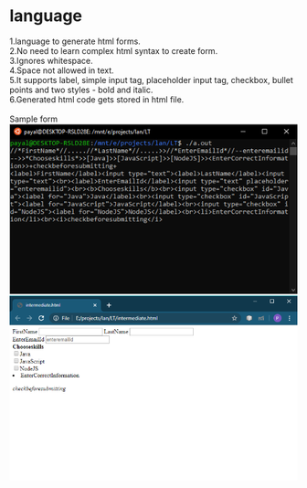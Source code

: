 # language

1.language to generate html forms.<br/>
2.No need to learn complex html syntax to create form.<br/>
3.Ignores whitespace.<br/>
4.Space not allowed in text.<br/>
5.It supports label, simple input tag, placeholder input tag, checkbox, bullet points and two styles - bold and italic.<br/>
6.Generated html code gets stored in html file.
<br/>
<br/>
Sample form<br/>
<img src="Images/input.PNG"/>
<img src="Images/output.png"/>



